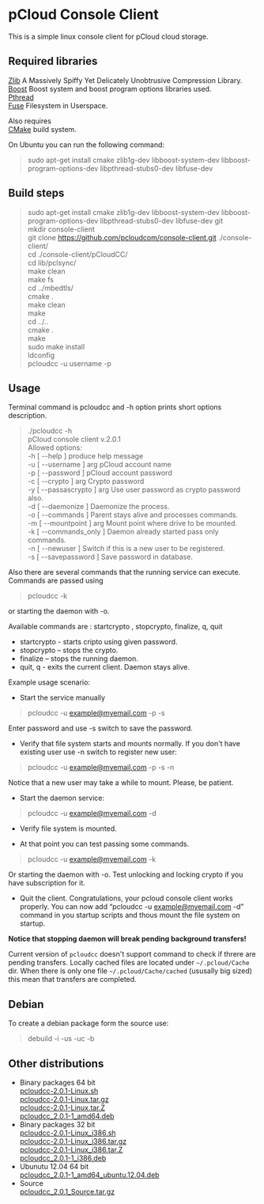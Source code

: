 # pCloud Console Client

This is a simple linux console client for pCloud cloud storage. 

## Required libraries 
[Zlib](http://zlib.net/)  A Massively Spiffy Yet Delicately Unobtrusive Compression Library.  
[Boost](http://www.boost.org/) Boost system and boost program options libraries used.  
[Pthread](http://www.gnu.org/)   
[Fuse](https://github.com/libfuse/libfuse) Filesystem in Userspace.  
  
Also requires   
[CMake](https://cmake.org/) build system.  

On Ubuntu you can run the following command:  
> sudo apt-get install cmake zlib1g-dev libboost-system-dev libboost-program-options-dev libpthread-stubs0-dev libfuse-dev  

## Build steps

> sudo apt-get install cmake zlib1g-dev libboost-system-dev libboost-program-options-dev libpthread-stubs0-dev libfuse-dev git  
> mkdir console-client   
> git clone https://github.com/pcloudcom/console-client.git ./console-client/  
> cd ./console-client/pCloudCC/   
> cd lib/pclsync/        
> make clean    
> make fs     
> cd ../mbedtls/   
> cmake .      
> make clean     
> make       
> cd ../..      
> cmake .    
> make      
> sudo make install     
> ldconfig     
> pcloudcc -u username -p       

## Usage
Terminal command is pcloudcc and -h option prints short options description.
> ./pcloudcc -h  
>  pCloud console client v.2.0.1  
>Allowed options:  
>  -h [ --help ]             produce help message  
>  -u [ --username ] arg     pCloud account name  
>  -p [ --password ]         pCloud account password  
>  -c [ --crypto ] arg       Crypto password  
>  -y [ --passascrypto ] arg Use user password as crypto password also.  
>  -d [ --daemonize ]        Daemonize the process.  
>  -o [ --commands  ]        Parent stays alive and processes commands.   
>  -m [ --mountpoint ] arg   Mount point where drive to be mounted.  
>  -k [ --commands_only ]    Daemon already started pass only commands.  
>  -n [ --newuser ]          Switch if this is a new user to be registered.  
>  -s [ --savepassword ]     Save password in database.  


Also there are several commands that the running service can execute. Commands are passed using 
> pcloudcc -k 

or  starting the daemon with -o. 

Available commands are : startcrypto <crypto pass>, stopcrypto, finalize, q, quit  
- startcrypto <crypto pass> - starts cripto using given password.
-  stopcrypto – stops the crypto.
-   finalize – stops the running daemon.
- quit, q  - exits the current client. Daemon stays alive.


Example usage scenario:  
- Start the service manually

> pcloudcc -u example@myemail.com -p -s   

Enter password and  use -s switch to save the password. 

- Verify that file system starts and mounts normally. If you don't have existing user use -n switch to register new user:  

> pcloudcc -u example@myemail.com -p -s -n

Notice that a new user may take a while to mount. Please, be patient.   

- Start the daemon service:

> pcloudcc -u example@myemail.com -d  

- Verify file system is mounted.  

- At that point you can test passing some commands.

> pcloudcc -u example@myemail.com -k  

Or starting the daemon with -o. Test unlocking and locking crypto if you have subscription for it.   

- Quit the client. Congratulations, your pcloud console client works properly.  You can now add “pcloudcc -u example@myemail.com -d” command in you startup scripts  and thous mount the file system on startup.  

**Notice that stopping daemon will break pending background transfers!**

Current version of `pcloudcc` doesn't support command to check if threre are pending transfers.
Locally cached files are located under `~/.pcloud/Cache` dir. When there is only one file `~/.pcloud/Cache/cached` (ususally big sized) this mean that transfers are completed.

## Debian
To create a debian package form the source use:  
> debuild -i -us -uc -b  
 
## Other distributions
- Binary packages 64 bit   
  [pcloudcc-2.0.1-Linux.sh](https://my.pcloud.com/publink/show?code=XZIO6QZBewsXMlCJ6mEttJzXiTKRhok7iGX)   
  [pcloudcc-2.0.1-Linux.tar.gz](https://my.pcloud.com/publink/show?code=XZAO6QZSRxj3JUvwIQvlk3EiU6UKX5JL5TX)  
  [pcloudcc-2.0.1-Linux.tar.Z](https://my.pcloud.com/publink/show?code=XZiO6QZySxjE0EnCNmjUfipRRtXxBzFnq5X)  
  [pcloudcc_2.0.1-1_amd64.deb](https://my.pcloud.com/publink/show?code=XZWU6QZicBWupBzUr0l6lLw5WMo7Vu6GVLy)  
- Binary packages 32 bit   
  [pcloudcc-2.0.1-Linux_i386.sh](https://my.pcloud.com/publink/show?code=XZ7U6QZKtLlf40oSc4Mz6sP6ghQVJVoRBK7)   
  [pcloudcc-2.0.1-Linux_i386.tar.gz](https://my.pcloud.com/publink/show?code=XZVU6QZQIR4lTopco5xVD9zMqEuDjUHPCyV)  
  [pcloudcc-2.0.1-Linux_i386.tar.Z](https://my.pcloud.com/publink/show?code=XZ5U6QZFTJom9WP2SH7IoHg34yyvhzHu1ey)  
  [pcloudcc_2.0.1-1_i386.deb](https://my.pcloud.com/publink/show?code=XZCU6QZOu6tcmVmlV8l6M4WEJc3L7zBPLWk)  
- Ubunutu 12.04 64 bit   
  [pcloudcc_2.0.1-1_amd64_ubuntu.12.04.deb](https://my.pcloud.com/publink/show?code=XZ9U6QZDBl8feM2eHYY6Aro4F2EKYj0RoQX)   
- Source  
  [pcloudcc_2.0.1_Source.tar.gz](https://my.pcloud.com/publink/show?code=XZkJfQZRtCdmBOOkR4fKrbvxqKxujzmM6w7)  


